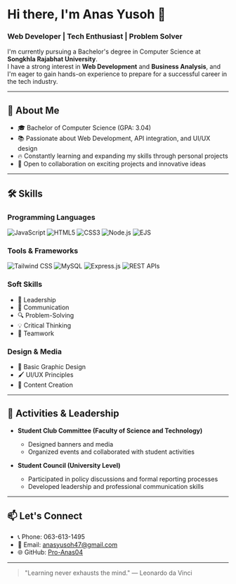 # Hi there, I'm Anas Yusoh 👋

### Web Developer | Tech Enthusiast | Problem Solver

I'm currently pursuing a Bachelor's degree in Computer Science at **Songkhla Rajabhat University**.  
I have a strong interest in **Web Development** and **Business Analysis**, and I'm eager to gain hands-on experience to prepare for a successful career in the tech industry.

---

## 🚀 About Me
- 🎓 Bachelor of Computer Science (GPA: 3.04)
- 📚 Passionate about Web Development, API integration, and UI/UX design
- 🔥 Constantly learning and expanding my skills through personal projects
- 🤝 Open to collaboration on exciting projects and innovative ideas

---

## 🛠 Skills

### Programming Languages
![JavaScript](https://img.shields.io/badge/JavaScript-F7DF1E?style=flat&logo=javascript&logoColor=black) 
![HTML5](https://img.shields.io/badge/HTML5-E34F26?style=flat&logo=html5&logoColor=white) 
![CSS3](https://img.shields.io/badge/CSS3-1572B6?style=flat&logo=css3&logoColor=white) 
![Node.js](https://img.shields.io/badge/Node.js-339933?style=flat&logo=nodedotjs&logoColor=white) 
![EJS](https://img.shields.io/badge/EJS-8C8C8C?style=flat&logo=javascript&logoColor=white)

### Tools & Frameworks
![Tailwind CSS](https://img.shields.io/badge/Tailwind_CSS-06B6D4?style=flat&logo=tailwindcss&logoColor=white) 
![MySQL](https://img.shields.io/badge/MySQL-4479A1?style=flat&logo=mysql&logoColor=white) 
![Express.js](https://img.shields.io/badge/Express.js-000000?style=flat&logo=express&logoColor=white) 
![REST APIs](https://img.shields.io/badge/REST_APIs-00A7E1?style=flat)

### Soft Skills
- 🤝 Leadership
- 💬 Communication
- 🔍 Problem-Solving
- 💡 Critical Thinking
- 🧠 Teamwork

### Design & Media
- 🎨 Basic Graphic Design
- 🖌️ UI/UX Principles
- 📝 Content Creation

---

## 🎯 Activities & Leadership
- **Student Club Committee (Faculty of Science and Technology)**  
  - Designed banners and media
  - Organized events and collaborated with student activities

- **Student Council (University Level)**  
  - Participated in policy discussions and formal reporting processes
  - Developed leadership and professional communication skills

---

## 📫 Let's Connect
- 📞 Phone: 063-613-1495
- 📧 Email: anasyusoh47@gmail.com
- 🌐 GitHub: [Pro-Anas04](https://github.com/Pro-Anas04)

---

> "Learning never exhausts the mind." — Leonardo da Vinci
